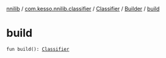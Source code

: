 [nnilib](../../../index.md) / [com.kesso.nnilib.classifier](../../index.md) / [Classifier](../index.md) / [Builder](index.md) / [build](./build.md)

# build

`fun build(): `[`Classifier`](../index.md)